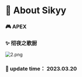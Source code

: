 # :ocean: About Sikyy
         
###   :video_game:       APEX              
###   :sparkles: 彻夜之歌厨
![2.png](https://s2.loli.net/2023/03/20/iYOceTGEK3zRSL6.png)
###   :date:             update time： 2023.03.20

<!--
[![Anurag's GitHub stats](https://github-readme-stats.vercel.app/api?username=Sikyy)](https://github.com/anuraghazra/github-readme-stats)
-->
